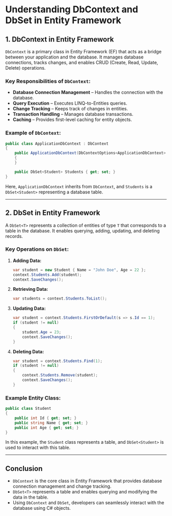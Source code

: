 # Understanding DbContext and DbSet in Entity Framework

## 1. DbContext in Entity Framework
`DbContext` is a primary class in Entity Framework (EF) that acts as a bridge between your application and the database. It manages database connections, tracks changes, and enables CRUD (Create, Read, Update, Delete) operations.

### Key Responsibilities of `DbContext`:
- **Database Connection Management** – Handles the connection with the database.
- **Query Execution** – Executes LINQ-to-Entities queries.
- **Change Tracking** – Keeps track of changes in entities.
- **Transaction Handling** – Manages database transactions.
- **Caching** – Provides first-level caching for entity objects.

### Example of `DbContext`:
```csharp
public class ApplicationDbContext : DbContext
{
    public ApplicationDbContext(DbContextOptions<ApplicationDbContext> options) : base(options)
    {
    }

    public DbSet<Student> Students { get; set; }
}
```
Here, `ApplicationDbContext` inherits from `DbContext`, and `Students` is a `DbSet<Student>` representing a database table.

---

## 2. DbSet in Entity Framework
A `DbSet<T>` represents a collection of entities of type `T` that corresponds to a table in the database. It enables querying, adding, updating, and deleting records.

### Key Operations on `DbSet`:
1. **Adding Data:**  
   ```csharp
   var student = new Student { Name = "John Doe", Age = 22 };
   context.Students.Add(student);
   context.SaveChanges();
   ```
2. **Retrieving Data:**  
   ```csharp
   var students = context.Students.ToList();
   ```
3. **Updating Data:**  
   ```csharp
   var student = context.Students.FirstOrDefault(s => s.Id == 1);
   if (student != null)
   {
       student.Age = 23;
       context.SaveChanges();
   }
   ```
4. **Deleting Data:**  
   ```csharp
   var student = context.Students.Find(1);
   if (student != null)
   {
       context.Students.Remove(student);
       context.SaveChanges();
   }
   ```

### Example Entity Class:
```csharp
public class Student
{
    public int Id { get; set; }
    public string Name { get; set; }
    public int Age { get; set; }
}
```
In this example, the `Student` class represents a table, and `DbSet<Student>` is used to interact with this table.

---

## Conclusion
- `DbContext` is the core class in Entity Framework that provides database connection management and change tracking.
- `DbSet<T>` represents a table and enables querying and modifying the data in the table.
- Using `DbContext` and `DbSet`, developers can seamlessly interact with the database using C# objects.

